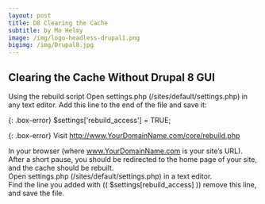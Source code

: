 ```yaml
---
layout: post
title: D8 Clearing the Cache
subtitle: by Mo Helmy
image: /img/logo-headless-drupal1.png
bigimg: /img/Drupal8.jpg
---
```


## Clearing the Cache Without Drupal 8 GUI <br/>

Using the rebuild script
Open settings.php (/sites/default/settings.php) in any text editor. Add this line to the end of the file and save it:

{: .box-error}
$settings['rebuild_access'] = TRUE;<br/>

{: .box-error}
Visit http://www.YourDomainName.com/core/rebuild.php 

In your browser (where www.YourDomainName.com is your site’s URL).<br/> 
After a short pause, you should be redirected to the home page of your site, and the cache should be rebuilt.<br/>
Open settings.php (/sites/default/settings.php) in a text editor.<br/>
Find the line you added with (( $settings[rebuild_access] )) remove this line, and save the file.<br/>

